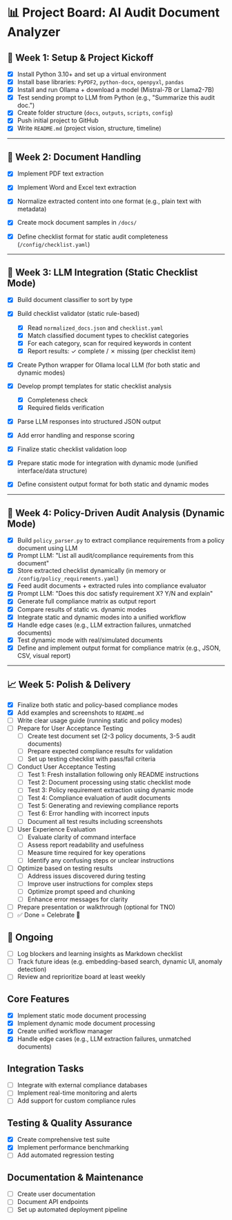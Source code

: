 # 📊 Project Board: AI Audit Document Analyzer

## 📅 Week 1: Setup & Project Kickoff

- [x] Install Python 3.10+ and set up a virtual environment
- [x] Install base libraries: `PyPDF2`, `python-docx`, `openpyxl`, `pandas`
- [x] Install and run Ollama + download a model (Mistral-7B or Llama2-7B)
- [x] Test sending prompt to LLM from Python (e.g., "Summarize this audit doc.")
- [x] Create folder structure (`docs`, `outputs`, `scripts`, `config`)
- [x] Push initial project to GitHub
- [x] Write `README.md` (project vision, structure, timeline)

---

## 🧾 Week 2: Document Handling

- [x] Implement PDF text extraction
- [x] Implement Word and Excel text extraction
- [x] Normalize extracted content into one format (e.g., plain text with metadata)
- [x] Create mock document samples in `/docs/`
- [x] Define checklist format for static audit completeness (`/config/checklist.yaml`)


---

## 🧠 Week 3: LLM Integration (Static Checklist Mode)

- [x] Build document classifier to sort by type
- [x] Build checklist validator (static rule-based)
  - [x] Read `normalized_docs.json` and `checklist.yaml`
  - [x] Match classified document types to checklist categories
  - [x] For each category, scan for required keywords in content
  - [x] Report results: ✓ complete / ✗ missing (per checklist item)
- [x] Create Python wrapper for Ollama local LLM (for both static and dynamic modes)
- [x] Develop prompt templates for static checklist analysis
  - [x] Completeness check
  - [x] Required fields verification
- [x] Parse LLM responses into structured JSON output
- [x] Add error handling and response scoring
- [x] Finalize static checklist validation loop
- [x] Prepare static mode for integration with dynamic mode (unified interface/data structure)
- [x] Define consistent output format for both static and dynamic modes


---

## 🧠 Week 4: Policy-Driven Audit Analysis (Dynamic Mode)

- [x] Build `policy_parser.py` to extract compliance requirements from a policy document using LLM
- [x] Prompt LLM: "List all audit/compliance requirements from this document"
- [x] Store extracted checklist dynamically (in memory or `/config/policy_requirements.yaml`)
- [x] Feed audit documents + extracted rules into compliance evaluator
- [x] Prompt LLM: "Does this doc satisfy requirement X? Y/N and explain"
- [x] Generate full compliance matrix as output report
- [x] Compare results of static vs. dynamic modes
- [x] Integrate static and dynamic modes into a unified workflow
- [x] Handle edge cases (e.g., LLM extraction failures, unmatched documents)
- [x] Test dynamic mode with real/simulated documents
- [x] Define and implement output format for compliance matrix (e.g., JSON, CSV, visual report)

---

## 📈 Week 5: Polish & Delivery

- [x] Finalize both static and policy-based compliance modes
- [x] Add examples and screenshots to `README.md`
- [ ] Write clear usage guide (running static and policy modes)
- [ ] Prepare for User Acceptance Testing
  - [ ] Create test document set (2-3 policy documents, 3-5 audit documents)
  - [ ] Prepare expected compliance results for validation
  - [ ] Set up testing checklist with pass/fail criteria
- [ ] Conduct User Acceptance Testing
  - [ ] Test 1: Fresh installation following only README instructions
  - [ ] Test 2: Document processing using static checklist mode
  - [ ] Test 3: Policy requirement extraction using dynamic mode
  - [ ] Test 4: Compliance evaluation of audit documents
  - [ ] Test 5: Generating and reviewing compliance reports
  - [ ] Test 6: Error handling with incorrect inputs
  - [ ] Document all test results including screenshots
- [ ] User Experience Evaluation
  - [ ] Evaluate clarity of command interface
  - [ ] Assess report readability and usefulness
  - [ ] Measure time required for key operations
  - [ ] Identify any confusing steps or unclear instructions
- [ ] Optimize based on testing results
  - [ ] Address issues discovered during testing
  - [ ] Improve user instructions for complex steps
  - [ ] Optimize prompt speed and chunking
  - [ ] Enhance error messages for clarity
- [ ] Prepare presentation or walkthrough (optional for TNO)
- [ ] ✅ Done = Celebrate 🎉

## 🔄 Ongoing

- [ ] Log blockers and learning insights as Markdown checklist
- [ ] Track future ideas (e.g. embedding-based search, dynamic UI, anomaly detection)
- [ ] Review and reprioritize board at least weekly

## Core Features
- [x] Implement static mode document processing
- [x] Implement dynamic mode document processing
- [x] Create unified workflow manager
- [x] Handle edge cases (e.g., LLM extraction failures, unmatched documents)

## Integration Tasks
- [ ] Integrate with external compliance databases
- [ ] Implement real-time monitoring and alerts
- [ ] Add support for custom compliance rules

## Testing & Quality Assurance
- [x] Create comprehensive test suite
- [x] Implement performance benchmarking
- [ ] Add automated regression testing

## Documentation & Maintenance
- [ ] Create user documentation
- [ ] Document API endpoints
- [ ] Set up automated deployment pipeline
